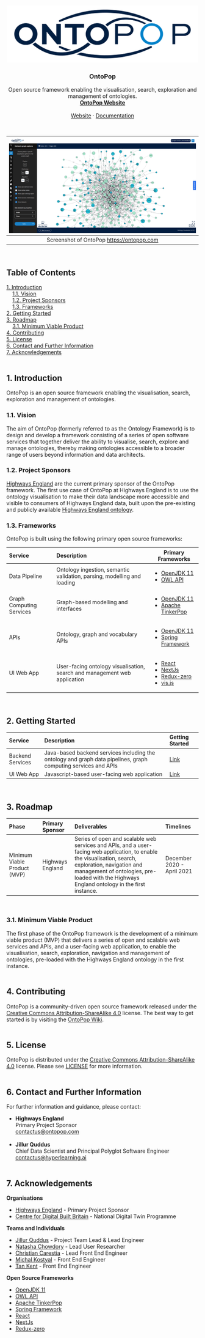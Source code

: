 <!-- PROJECT LOGO -->
<br />
<p align="center">
  <a href="https://ontopop.com" target="_blank">
    <img src="static/assets/images/logos/ontopop-logo-small-150x500.png" alt="OntoPop" width="500" height="150">
  </a>
  <h3 align="center">OntoPop</h3>
  <p align="center">
    Open source framework enabling the visualisation, search, exploration and management of ontologies.
    <br/>
    <a href="https://ontopop.com" target="_blank"><strong>OntoPop Website</strong></a>
    <br/>
    <br/>
    <a href="https://ontopop.com" target="_blank"">Website</a>
    ·
    <a href="https://hyperlearningai.atlassian.net/wiki/spaces/OF" target="_blank"">Documentation</a>
  </p>
</p>
<br/>

|![OntoPop](static/assets/images/screenshots/ontopop-v0-7-0-screenshot.png "OntoPop")|
|:---:|
|Screenshot of OntoPop https://ontopop.com|
<br/>

## Table of Contents  
[1. Introduction](#introduction)<br/>
&nbsp;&nbsp;&nbsp;&nbsp;[1.1. Vision](#vision)<br/>
&nbsp;&nbsp;&nbsp;&nbsp;[1.2. Project Sponsors](#sponsors)<br/>
&nbsp;&nbsp;&nbsp;&nbsp;[1.3. Frameworks](#frameworks)<br/>
[2. Getting Started](#getting-started)<br/>
[3. Roadmap](#roadmap)<br/>
&nbsp;&nbsp;&nbsp;&nbsp;[3.1. Minimum Viable Product](#mvp)<br/>
[4. Contributing](#contributing)<br/>
[5. License](#license)<br/>
[6. Contact and Further Information](#contact)<br/>
[7. Acknowledgements](#acknowledgements)<br/>
<br/>

## <a name="introduction"></a>1. Introduction

OntoPop is an open source framework enabling the visualisation, search, exploration and management of ontologies.
<br/>

### <a name="vision"></a>1.1. Vision

The aim of OntoPop (formerly referred to as the Ontology Framework) is to design and develop a framework consisting of a series of open software services that together deliver the ability to visualise, search, explore and manage ontologies, thereby making ontologies accessible to a broader range of users beyond information and data architects.
<br/>

### <a name="sponsors"></a>1.2. Project Sponsors

[Highways England](https://highwaysengland.co.uk/) are the current primary sponsor of the OntoPop framework. The first use case of OntoPop at Highways England is to use the ontology visualisation to make their data landscape more accessible and visible to consumers of Highways England data, built upon the pre-existing and publicly available [Highways England ontology](https://webprotege.stanford.edu/#projects/0b3be685-73bd-4d5a-b866-e70d0ac7169b/edit/Classes).
<br/>

### <a name="frameworks"></a>1.3. Frameworks

OntoPop is built using the following primary open source frameworks:

Service | Description | Primary Frameworks
:--- | :--- | --- 
Data Pipeline | Ontology ingestion, semantic validation, parsing, modelling and loading | <ul><li>[OpenJDK 11](https://openjdk.java.net/projects/jdk/11/)</li><li>[OWL API](https://github.com/owlcs/owlapi/wiki)</li></ul>
Graph Computing Services | Graph-based modelling and interfaces | <ul><li>[OpenJDK 11](https://openjdk.java.net/projects/jdk/11/)</li><li>[Apache TinkerPop](https://tinkerpop.apache.org/)</li></ul>
APIs | Ontology, graph and vocabulary APIs | <ul><li>[OpenJDK 11](https://openjdk.java.net/projects/jdk/11/)</li><li>[Spring Framework](https://spring.io/)</li></ul>
UI Web App | User-facing ontology visualisation, search and management web application | <ul><li>[React](https://reactjs.org/)</li><li>[NextJs](https://nextjs.org/)</li><li>[Redux-zero](https://github.com/redux-zero/redux-zero)</li><li>[vis.js](https://visjs.org/)</li></ul>
<br/>

## <a name="getting-started"></a>2. Getting Started

Service | Description | Getting Started
:--- | :--- | :---
Backend Services | Java-based backend services including the ontology and graph data pipelines, graph computing services and APIs | [Link](ontology-services)
UI Web App | Javascript-based user-facing web application | [Link](https://github.com/hyperlearningai/ontology-visualisation)
<br/>

## <a name="roadmap"></a>3. Roadmap

Phase | Primary Sponsor | Deliverables | Timelines
:--- | :--- | :--- | :---
Minimum Viable Product (MVP) | Highways England | Series of open and scalable web services and APIs, and a user-facing web application, to enable the visualisation, search, exploration, navigation and management of ontologies, pre-loaded with the Highways England ontology in the first instance. | December 2020 - April 2021
<br/>

### <a name="mvp"></a>3.1. Minimum Viable Product

The first phase of the OntoPop framework is the development of a minimum viable product (MVP) that delivers a series of open and scalable web services and APIs, and a user-facing web application, to enable the visualisation, search, exploration, navigation and management of ontologies, pre-loaded with the Highways England ontology in the first instance.
<br/><br/>

## <a name="contributing"></a>4. Contributing

OntoPop is a community-driven open source framework released under the [Creative Commons Attribution-ShareAlike 4.0](https://creativecommons.org/licenses/by-sa/4.0/) license. The best way to get started is by visiting the [OntoPop Wiki](https://hyperlearningai.atlassian.net/wiki/spaces/OF).
<br/><br/>

## <a name="license"></a>5. License

OntoPop is distributed under the [Creative Commons Attribution-ShareAlike 4.0](https://creativecommons.org/licenses/by-sa/4.0/) license. Please see [LICENSE](LICENSE) for more information.
<br/><br/>

## <a name="contact"></a>6. Contact and Further Information

For further information and guidance, please contact:

* **Highways England**<br/>Primary Project Sponsor<br/>contactus@ontopop.com<br/><br/>
* **Jillur Quddus**<br/>Chief Data Scientist and Principal Polyglot Software Engineer<br/>contactus@hyperlearning.ai<br/><br/>


## <a name="acknowledgements"></a>7. Acknowledgements

**Organisations**

* [Highways England](https://highwaysengland.co.uk/) - Primary Project Sponsor
* [Centre for Digital Built Britain](https://www.cdbb.cam.ac.uk/what-we-do/national-digital-twin-programme) - National Digital Twin Programme

**Teams and Individuals**

* [Jillur Quddus](https://hyperlearning.ai/team/jillurquddus) - Project Team Lead & Lead Engineer
* [Natasha Chowdory](https://hyperlearning.ai/team/natashachowdory) - Lead User Researcher
* [Christian Carestia](https://www.linkedin.com/in/christiancarestia) - Lead Front End Engineer
* [Michal Kostyal](https://www.linkedin.com/in/michalkostyal) - Front End Engineer
* [Tan Kent](https://www.linkedin.com/in/armandtan) - Front End Engineer

**Open Source Frameworks**

* [OpenJDK 11](https://openjdk.java.net/projects/jdk/11/)
* [OWL API](https://github.com/owlcs/owlapi/wiki)
* [Apache TinkerPop](https://tinkerpop.apache.org/)
* [Spring Framework](https://spring.io/)
* [React](https://reactjs.org/)
* [NextJs](https://nextjs.org/)
* [Redux-zero](https://github.com/redux-zero/redux-zero)

